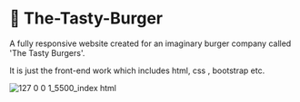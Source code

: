 # 🍔 The-Tasty-Burger


A fully responsive website created for an imaginary burger company called 'The Tasty Burgers'.

It is just the front-end work which includes html, css , bootstrap etc.

![127 0 0 1_5500_index html](https://github.com/ManasJhaMJ/The-Tasty-Burger/assets/83183824/3265aa8a-eeb9-4baa-af96-3f0effd0adb4)
